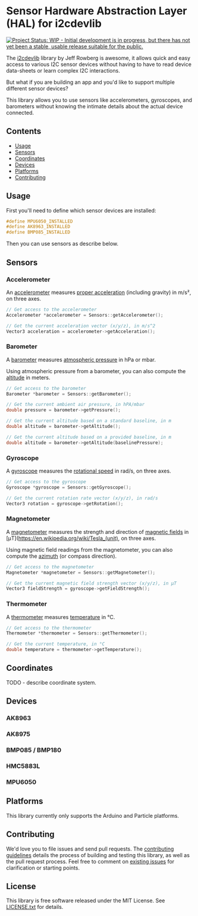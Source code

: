 # Sensor Hardware Abstraction Layer (HAL) for i2cdevlib

[![Project Status: WIP - Initial development is in progress, but there has not yet been a stable, usable release suitable for the public.](http://www.repostatus.org/badges/latest/wip.svg)](http://www.repostatus.org/#wip)

The [i2cdevlib](TODO) library by Jeff Rowberg is awesome, it allows quick and easy access to various I2C sensor devices without having to have to read device data-sheets or learn complex I2C interactions.

But what if you are building an app and you'd like to support multiple different sensor devices?

This library allows you to use sensors like accelerometers, gyroscopes, and barometers without knowing the intimate details about the actual device connected.

## Contents

- [Usage](#usage)
- [Sensors](#sensors)
- [Coordinates](#coordinates)
- [Devices](#devices)
- [Platforms](#platforms)
- [Contributing](#contributing)


## Usage

First you'll need to define which sensor devices are installed:

```c++
#define MPU6050_INSTALLED
#define AK8963_INSTALLED
#define BMP085_INSTALLED
```

Then you can use sensors as describe below.


## Sensors

### Accelerometer

An [accelerometer](https://en.wikipedia.org/wiki/Accelerometer) measures [proper acceleration](https://en.wikipedia.org/wiki/Proper_acceleration) (including gravity) in m/s², on three axes.

```c++
// Get access to the accelerometer
Accelerometer *accelerometer = Sensors::getAccelerometer();

// Get the current acceleration vector (x/y/z), in m/s^2
Vector3 acceleration = accelerometer->getAcceleration();
```

### Barometer

A [barometer](https://en.wikipedia.org/wiki/Barometer) measures [atmospheric pressure](https://en.wikipedia.org/wiki/Atmospheric_pressure) in hPa or mbar.

Using atmospheric pressure from a barometer, you can also compute the [altitude](https://en.wikipedia.org/wiki/Altitude) in meters.

```c++
// Get access to the barometer
Barometer *barometer = Sensors::getBarometer();

// Get the current ambient air pressure, in hPA/mbar
double pressure = barometer->getPressure();

// Get the current altitude based on a standard baseline, in m
double altitude = barometer->getAltitude();

// Get the current altitude based on a provided baseline, in m
double altitude = barometer->getAltitude(baselinePressure);
```

### Gyroscope

A [gyroscope](https://en.wikipedia.org/wiki/Gyroscope) measures the [rotational speed](https://en.wikipedia.org/wiki/Rotational_speed) in rad/s, on three axes.

```c++
// Get access to the gyroscope
Gyroscope *gyroscope = Sensors::getGyroscope();

// Get the current rotation rate vector (x/y/z), in rad/s
Vector3 rotation = gyroscope->getRotation();
```

### Magnetometer

A [magnetometer](https://en.wikipedia.org/wiki/Magnetometer) measures the strength and direction of [magnetic fields](https://en.wikipedia.org/wiki/Magnetic_field) in [μT](https://en.wikipedia.org/wiki/Tesla_(unit), on three axes.

Using magnetic field readings from the magnetometer, you can also compute the [azimuth](https://en.wikipedia.org/wiki/Azimuth) (or compass direction).

```c++
// Get access to the magnetometer
Magnetometer *magnetometer = Sensors::getMagnetometer();

// Get the current magnetic field strength vector (x/y/z), in μT
Vector3 fieldStrength = gyroscope->getFieldStrength();
```

### Thermometer

A [thermometer](https://en.wikipedia.org/wiki/Thermometer) measures [temperature](https://en.wikipedia.org/wiki/Temperature) in °C.

```c++
// Get access to the thermometer
Thermometer *thermometer = Sensors::getThermometer();

// Get the current temperature, in °C
double temperature = thermometer->getTemperature();
```


## Coordinates

TODO - describe coordinate system.

## Devices

### AK8963
### AK8975
### BMP085 / BMP180
### HMC5883L
### MPU6050


## Platforms

This library currently only supports the Arduino and Particle platforms.


## Contributing

We'd love you to file issues and send pull requests. The [contributing guidelines](CONTRIBUTING.md) details the process of building and testing this library, as well as the pull request process. Feel free to comment on [existing issues](https://github.com/loopj/i2cdevlib-hal/issues) for clarification or starting points.


## License

This library is free software released under the MIT License. See [LICENSE.txt](LICENSE.txt) for details.

